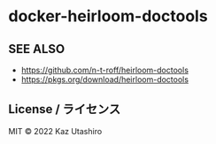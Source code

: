 # docker-heirloom-doctools

## SEE ALSO

- https://github.com/n-t-roff/heirloom-doctools
- https://pkgs.org/download/heirloom-doctools

## License / ライセンス

MIT ©︎ 2022 Kaz Utashiro
